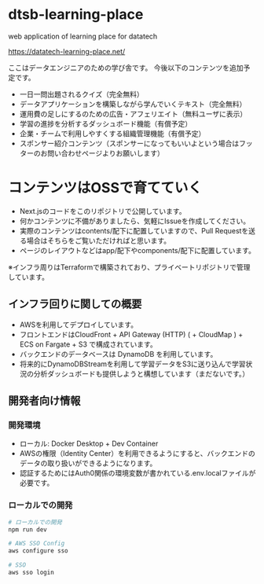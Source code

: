 # dtsb-learning-place
web application of learning place for datatech

https://datatech-learning-place.net/

ここはデータエンジニアのための学び舎です。
今後以下のコンテンツを追加予定です。

- 一日一問出題されるクイズ（完全無料）
- データアプリケーションを構築しながら学んでいくテキスト（完全無料）
- 運用費の足しにするのための広告・アフェリエイト（無料ユーザに表示）
- 学習の進捗を分析するダッシュボード機能（有償予定）
- 企業・チームで利用しやすくする組織管理機能（有償予定）
- スポンサー紹介コンテンツ（スポンサーになってもいいよという場合はフッターのお問い合わせページよりお願いします）


# コンテンツはOSSで育てていく

- Next.jsのコードをこのリポジトリで公開しています。
- 何かコンテンツに不備がありましたら、気軽にIssueを作成してください。
- 実際のコンテンツはcontents/配下に配置していますので、Pull Requestを送る場合はそちらをご覧いただければと思います。
- ページのレイアウトなどはapp/配下やcomponents/配下に配置しています。

※インフラ周りはTerraformで構築されており、プライベートリポジトリで管理しています。


## インフラ回りに関しての概要

- AWSを利用してデプロイしています。
- フロントエンドはCloudFront + API Gateway (HTTP) ( + CloudMap ) + ECS on Fargate + S3 で構成されています。
- バックエンドのデータベースは DynamoDB を利用しています。
- 将来的にDynamoDBStreamを利用して学習データをS3に送り込んで学習状況の分析ダッシュボードも提供しようと構想しています（まだないです。）


## 開発者向け情報

### 開発環境

- ローカル: Docker Desktop + Dev Container
- AWSの権限（Identity Center）を利用できるようにすると、バックエンドのデータの取り扱いができるようになります。
- 認証するためにはAuth0関係の環境変数が書かれている.env.localファイルが必要です。


### ローカルでの開発

```bash
# ローカルでの開発
npm run dev

# AWS SSO Config
aws configure sso

# SSO
aws sso login
```
